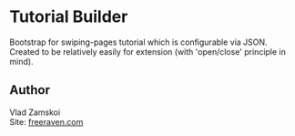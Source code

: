 # Tutorial Builder

Bootstrap for swiping-pages tutorial which is configurable via JSON. Created to be relatively easily for extension (with 'open/close' principle in mind). 

## Author
Vlad Zamskoi  
Site: [freeraven.com](https://www.freeraven.com/ "Developer website") 